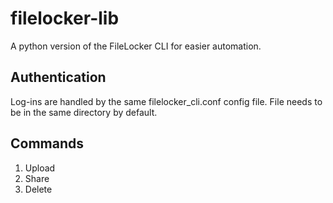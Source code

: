 # filelocker-lib
A python version of the FileLocker CLI for easier automation.

## Authentication
Log-ins are handled by the same filelocker_cli.conf config file. File needs to be in the same directory by default.

## Commands
1) Upload
2) Share
3) Delete
